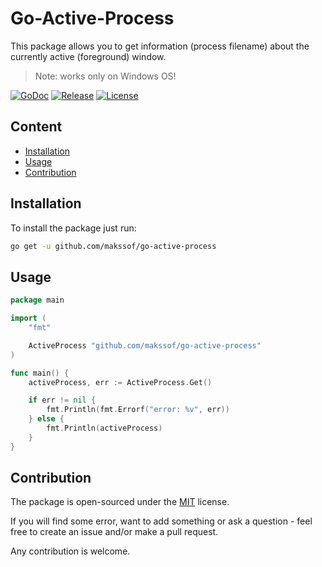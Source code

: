 # Go-Active-Process

This package allows you to get information (process filename) about the currently active (foreground) window.

> Note: works only on Windows OS!

[![GoDoc](https://godoc.org/github.com/makssof/go-active-process?status.svg)](https://godoc.org/github.com/makssof/retrool)
[![Release](https://img.shields.io/github/v/release/makssof/go-active-process.svg)](https://github.com/makssof/retrool/releases/)
[![License](https://img.shields.io/github/license/makssof/go-active-process.svg)](https://github.com/makssof/retrool/blob/master/LICENSE)

## Content

- [Installation](#installation)
- [Usage](#usage)
- [Contribution](#contribution)

## Installation

To install the package just run:

```bash
go get -u github.com/makssof/go-active-process
```

## Usage

```GO
package main

import (
    "fmt"

    ActiveProcess "github.com/makssof/go-active-process"
)

func main() {
    activeProcess, err := ActiveProcess.Get()

    if err != nil {
        fmt.Println(fmt.Errorf("error: %v", err))
    } else {
        fmt.Println(activeProcess)
    }
}
```

## Contribution

The package is open-sourced under the [MIT](LICENSE) license.

If you will find some error, want to add something or ask a question - feel free to create an issue and/or make a pull request.

Any contribution is welcome.